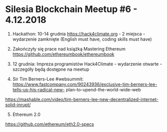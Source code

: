 # Silesia Blockchain Meetup #6 - 4.12.2018

1. Hackathon: 10-14 grudnia https://hack4climate.org - 2 miejsca - wydarzenie zamknięte (English must have, coding skills must    have)

2. Zakończyły się prace nad książką Mastering Ethereum
   https://github.com/ethereumbook/ethereumbook

3. 12 grudnia: Impreza programistów Hack4Climate - wydarzenie otwarte - szczegóły będą dostępne na meetup

4. Sir Tim Berners-Lee #websummit: https://www.fastcompany.com/90243936/exclusive-tim-berners-lee-tells-us-his-radical-new-        plan-to-upend-the-world-wide-web

https://mashable.com/video/tim-berners-lee-new-decentralized-internet-solid-inrupt/

5. Ethereum 2.0 

https://github.com/ethereum/eth2.0-specs
